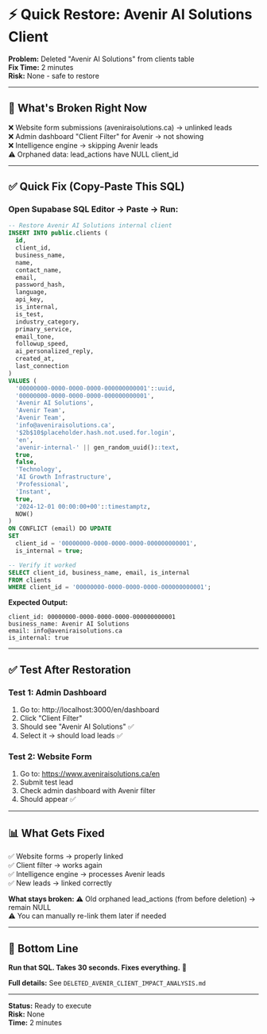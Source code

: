# ⚡ Quick Restore: Avenir AI Solutions Client

**Problem:** Deleted "Avenir AI Solutions" from clients table  
**Fix Time:** 2 minutes  
**Risk:** None - safe to restore

---

## 🚨 What's Broken Right Now

❌ Website form submissions (aveniraisolutions.ca) → unlinked leads  
❌ Admin dashboard "Client Filter" for Avenir → not showing  
❌ Intelligence engine → skipping Avenir leads  
⚠️ Orphaned data: lead_actions have NULL client_id

---

## ✅ Quick Fix (Copy-Paste This SQL)

### **Open Supabase SQL Editor → Paste → Run:**

```sql
-- Restore Avenir AI Solutions internal client
INSERT INTO public.clients (
  id,
  client_id,
  business_name,
  name,
  contact_name,
  email,
  password_hash,
  language,
  api_key,
  is_internal,
  is_test,
  industry_category,
  primary_service,
  email_tone,
  followup_speed,
  ai_personalized_reply,
  created_at,
  last_connection
)
VALUES (
  '00000000-0000-0000-0000-000000000001'::uuid,
  '00000000-0000-0000-0000-000000000001',
  'Avenir AI Solutions',
  'Avenir Team',
  'Avenir Team',
  'info@aveniraisolutions.ca',
  '$2b$10$placeholder.hash.not.used.for.login',
  'en',
  'avenir-internal-' || gen_random_uuid()::text,
  true,
  false,
  'Technology',
  'AI Growth Infrastructure',
  'Professional',
  'Instant',
  true,
  '2024-12-01 00:00:00+00'::timestamptz,
  NOW()
)
ON CONFLICT (email) DO UPDATE 
SET 
  client_id = '00000000-0000-0000-0000-000000000001',
  is_internal = true;

-- Verify it worked
SELECT client_id, business_name, email, is_internal 
FROM clients 
WHERE client_id = '00000000-0000-0000-0000-000000000001';
```

**Expected Output:**
```
client_id: 00000000-0000-0000-0000-000000000001
business_name: Avenir AI Solutions
email: info@aveniraisolutions.ca
is_internal: true
```

---

## ✅ Test After Restoration

### **Test 1: Admin Dashboard**
1. Go to: http://localhost:3000/en/dashboard
2. Click "Client Filter"
3. Should see "Avenir AI Solutions" ✅
4. Select it → should load leads ✅

### **Test 2: Website Form**
1. Go to: https://www.aveniraisolutions.ca/en
2. Submit test lead
3. Check admin dashboard with Avenir filter
4. Should appear ✅

---

## 📊 What Gets Fixed

✅ Website forms → properly linked  
✅ Client filter → works again  
✅ Intelligence engine → processes Avenir leads  
✅ New leads → linked correctly

**What stays broken:**
⚠️ Old orphaned lead_actions (from before deletion) → remain NULL  
⚠️ You can manually re-link them later if needed

---

## 🎯 Bottom Line

**Run that SQL. Takes 30 seconds. Fixes everything.** 🚀

**Full details:** See `DELETED_AVENIR_CLIENT_IMPACT_ANALYSIS.md`

---

**Status:** Ready to execute  
**Risk:** None  
**Time:** 2 minutes


